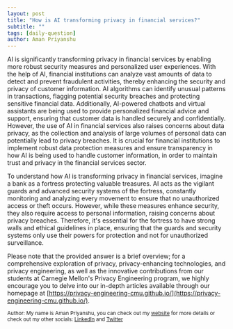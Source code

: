 ```yaml
---
layout: post
title: "How is AI transforming privacy in financial services?"
subtitle: ""
tags: [daily-question]
author: Aman Priyanshu
---
```


AI is significantly transforming privacy in financial services by enabling more robust security measures and personalized user experiences. With the help of AI, financial institutions can analyze vast amounts of data to detect and prevent fraudulent activities, thereby enhancing the security and privacy of customer information. AI algorithms can identify unusual patterns in transactions, flagging potential security breaches and protecting sensitive financial data. Additionally, AI-powered chatbots and virtual assistants are being used to provide personalized financial advice and support, ensuring that customer data is handled securely and confidentially. However, the use of AI in financial services also raises concerns about data privacy, as the collection and analysis of large volumes of personal data can potentially lead to privacy breaches. It is crucial for financial institutions to implement robust data protection measures and ensure transparency in how AI is being used to handle customer information, in order to maintain trust and privacy in the financial services sector.

To understand how AI is transforming privacy in financial services, imagine a bank as a fortress protecting valuable treasures. AI acts as the vigilant guards and advanced security systems of the fortress, constantly monitoring and analyzing every movement to ensure that no unauthorized access or theft occurs. However, while these measures enhance security, they also require access to personal information, raising concerns about privacy breaches. Therefore, it's essential for the fortress to have strong walls and ethical guidelines in place, ensuring that the guards and security systems only use their powers for protection and not for unauthorized surveillance.

Please note that the provided answer is a brief overview; for a comprehensive exploration of privacy, privacy-enhancing technologies, and privacy engineering, as well as the innovative contributions from our students at Carnegie Mellon's Privacy Engineering program, we highly encourage you to delve into our in-depth articles available through our homepage at [https://privacy-engineering-cmu.github.io/](https://privacy-engineering-cmu.github.io/).

<small>Author: My name is Aman Priyanshu, you can check out my [website](https://amanpriyanshu.github.io/) for more details or check out my other socials: [LinkedIn](https://www.linkedin.com/in/aman-priyanshu/) and [Twitter](https://twitter.com/AmanPriyanshu6)</small>

